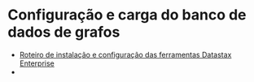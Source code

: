 # Configuração e carga do banco de dados de grafos

* [Roteiro de instalação e configuração das ferramentas Datastax Enterprise](instalacao-dse-tools.md)
* 
